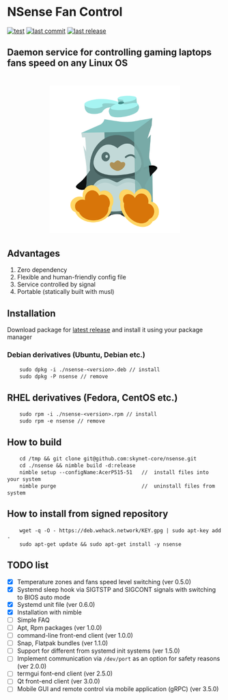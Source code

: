 # NSense Fan Control

[![test](https://img.shields.io/github/workflow/status/skynet-core/nord-sense/test?style=for-the-badge)](https://github.com/skynet-core/nord-sense/actions?query=workflow%3Atest)
[![last commit](https://img.shields.io/github/last-commit/skynet-core/nord-sense?style=for-the-badge)](https://github.com/skynet-core/nord-sense/releases/latest)
[![last release](https://img.shields.io/github/release-date/skynet-core/nord-sense?color=red&logoColor=green&style=for-the-badge)](https://github.com/skynet-core/nord-sense/releases/latest)

## Daemon service for controlling gaming laptops fans speed on any Linux OS

<h1 align="center">
        <img src="./cold.svg" alt="NSense Logo" width="306" height="344"/>
</p>

## Advantages

1. Zero dependency
2. Flexible and human-friendly config file
3. Service controlled by signal
4. Portable (statically built with musl)

## Installation

Download package for [latest release](https://github.com/skynet-core/nsense/releases/latest) and install it using your package manager 

### Debian derivatives (Ubuntu, Debian etc.)

        sudo dpkg -i ./nsense-<version>.deb // install
        sudo dpkg -P nsense // remove

## RHEL derivatives (Fedora, CentOS etc.)

        sudo rpm -i ./nsense-<version>.rpm // install
        sudo rpm -e nsense // remove

## How to build

        cd /tmp && git clone git@github.com:skynet-core/nsense.git
        cd ./nsense && nimble build -d:release
        nimble setup --configName:AcerP515-51   //  install files into your system
        nimble purge                            //  uninstall files from system

## How to install from signed repository

        wget -q -O - https://deb.wehack.network/KEY.gpg | sudo apt-key add -
        sudo apt-get update && sudo apt-get install -y nsense

## TODO list

- [x] Temperature zones and fans speed level switching (ver 0.5.0)
- [x] Systemd sleep hook via SIGTSTP and SIGCONT signals with switching to BIOS auto mode
- [x] Systemd unit file (ver 0.6.0)
- [x] Installation with nimble
- [ ] Simple FAQ 
- [ ] Apt, Rpm packages (ver 1.0.0)
- [ ] command-line front-end client (ver 1.0.0)
- [ ] Snap, Flatpak bundles (ver 1.1.0)
- [ ] Support for different from systemd init systems (ver 1.5.0)
- [ ] Implement communication via `/dev/port` as an option for safety reasons (ver 2.0.0)
- [ ] termgui font-end client (ver 2.5.0)
- [ ] Qt front-end client (ver 3.0.0)
- [ ] Mobile GUI and remote control via mobile application (gRPC) (ver 3.5.0)